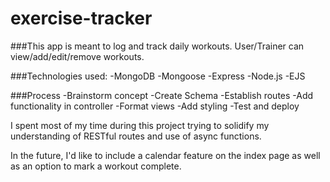 # exercise-tracker

###This app is meant to log and track daily workouts. User/Trainer can view/add/edit/remove workouts. 

###Technologies used: 
-MongoDB
-Mongoose
-Express
-Node.js
-EJS

###Process
-Brainstorm concept
-Create Schema
-Establish routes
-Add functionality in controller
-Format views
-Add styling
-Test and deploy

I spent most of my time during this project trying to solidify my understanding of RESTful routes and use of async functions.

In the future, I'd like to include a calendar feature on the index page as well as an option to mark a workout complete.
